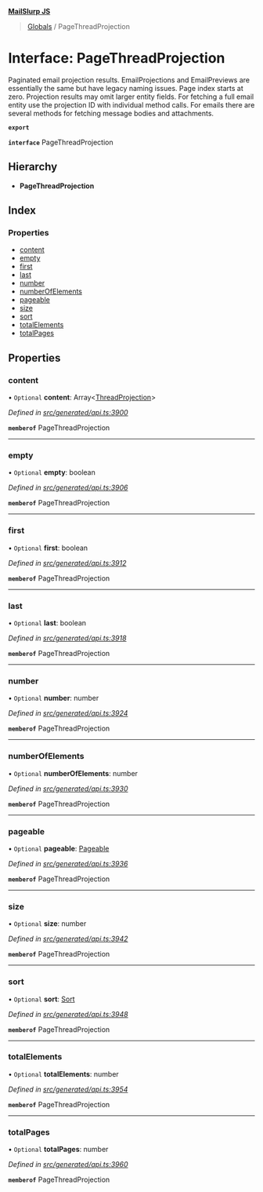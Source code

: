 **[MailSlurp JS](../README.md)**

> [Globals](../README.md) / PageThreadProjection

# Interface: PageThreadProjection

Paginated email projection results. EmailProjections and EmailPreviews are essentially the same but have legacy naming issues. Page index starts at zero. Projection results may omit larger entity fields. For fetching a full email entity use the projection ID with individual method calls. For emails there are several methods for fetching message bodies and attachments.

**`export`** 

**`interface`** PageThreadProjection

## Hierarchy

* **PageThreadProjection**

## Index

### Properties

* [content](pagethreadprojection.md#content)
* [empty](pagethreadprojection.md#empty)
* [first](pagethreadprojection.md#first)
* [last](pagethreadprojection.md#last)
* [number](pagethreadprojection.md#number)
* [numberOfElements](pagethreadprojection.md#numberofelements)
* [pageable](pagethreadprojection.md#pageable)
* [size](pagethreadprojection.md#size)
* [sort](pagethreadprojection.md#sort)
* [totalElements](pagethreadprojection.md#totalelements)
* [totalPages](pagethreadprojection.md#totalpages)

## Properties

### content

• `Optional` **content**: Array\<[ThreadProjection](threadprojection.md)>

*Defined in [src/generated/api.ts:3900](https://github.com/mailslurp/mailslurp-client/blob/05090ce/src/generated/api.ts#L3900)*

**`memberof`** PageThreadProjection

___

### empty

• `Optional` **empty**: boolean

*Defined in [src/generated/api.ts:3906](https://github.com/mailslurp/mailslurp-client/blob/05090ce/src/generated/api.ts#L3906)*

**`memberof`** PageThreadProjection

___

### first

• `Optional` **first**: boolean

*Defined in [src/generated/api.ts:3912](https://github.com/mailslurp/mailslurp-client/blob/05090ce/src/generated/api.ts#L3912)*

**`memberof`** PageThreadProjection

___

### last

• `Optional` **last**: boolean

*Defined in [src/generated/api.ts:3918](https://github.com/mailslurp/mailslurp-client/blob/05090ce/src/generated/api.ts#L3918)*

**`memberof`** PageThreadProjection

___

### number

• `Optional` **number**: number

*Defined in [src/generated/api.ts:3924](https://github.com/mailslurp/mailslurp-client/blob/05090ce/src/generated/api.ts#L3924)*

**`memberof`** PageThreadProjection

___

### numberOfElements

• `Optional` **numberOfElements**: number

*Defined in [src/generated/api.ts:3930](https://github.com/mailslurp/mailslurp-client/blob/05090ce/src/generated/api.ts#L3930)*

**`memberof`** PageThreadProjection

___

### pageable

• `Optional` **pageable**: [Pageable](pageable.md)

*Defined in [src/generated/api.ts:3936](https://github.com/mailslurp/mailslurp-client/blob/05090ce/src/generated/api.ts#L3936)*

**`memberof`** PageThreadProjection

___

### size

• `Optional` **size**: number

*Defined in [src/generated/api.ts:3942](https://github.com/mailslurp/mailslurp-client/blob/05090ce/src/generated/api.ts#L3942)*

**`memberof`** PageThreadProjection

___

### sort

• `Optional` **sort**: [Sort](sort.md)

*Defined in [src/generated/api.ts:3948](https://github.com/mailslurp/mailslurp-client/blob/05090ce/src/generated/api.ts#L3948)*

**`memberof`** PageThreadProjection

___

### totalElements

• `Optional` **totalElements**: number

*Defined in [src/generated/api.ts:3954](https://github.com/mailslurp/mailslurp-client/blob/05090ce/src/generated/api.ts#L3954)*

**`memberof`** PageThreadProjection

___

### totalPages

• `Optional` **totalPages**: number

*Defined in [src/generated/api.ts:3960](https://github.com/mailslurp/mailslurp-client/blob/05090ce/src/generated/api.ts#L3960)*

**`memberof`** PageThreadProjection
